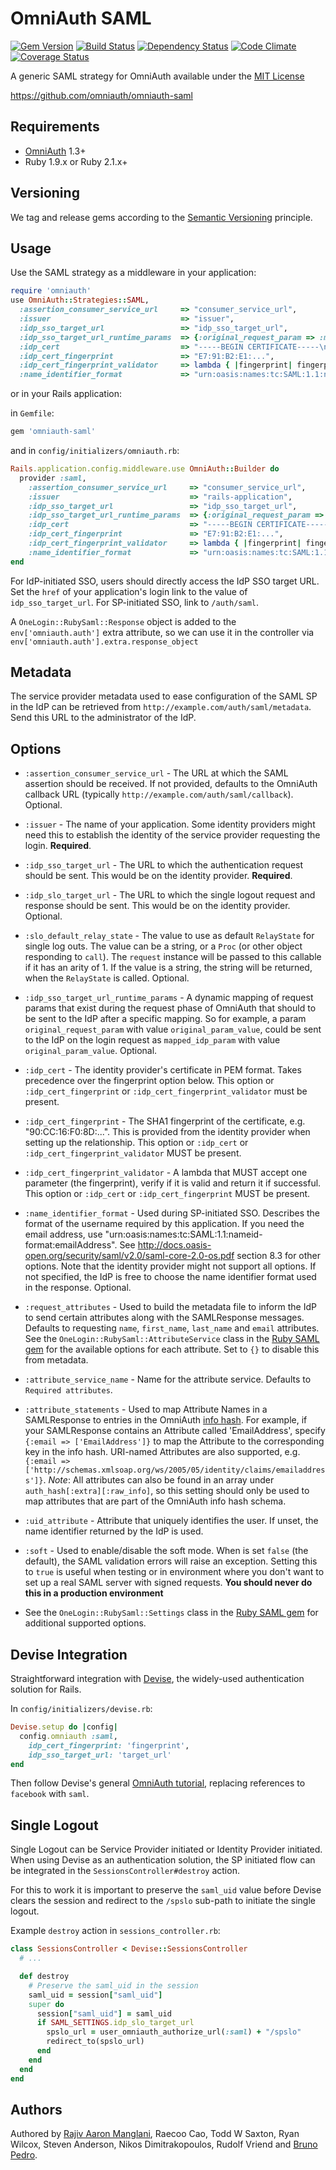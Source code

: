 # OmniAuth SAML

[![Gem Version](http://img.shields.io/gem/v/omniauth-saml.svg)][gem]
[![Build Status](http://img.shields.io/travis/omniauth/omniauth-saml.svg)][travis]
[![Dependency Status](http://img.shields.io/gemnasium/omniauth/omniauth-saml.svg)][gemnasium]
[![Code Climate](http://img.shields.io/codeclimate/github/omniauth/omniauth-saml.svg)][codeclimate]
[![Coverage Status](http://img.shields.io/coveralls/omniauth/omniauth-saml.svg)][coveralls]

[gem]: https://rubygems.org/gems/omniauth-saml
[travis]: http://travis-ci.org/omniauth/omniauth-saml
[gemnasium]: https://gemnasium.com/omniauth/omniauth-saml
[codeclimate]: https://codeclimate.com/github/omniauth/omniauth-saml
[coveralls]: https://coveralls.io/r/omniauth/omniauth-saml

A generic SAML strategy for OmniAuth available under the [MIT License](LICENSE.md)

https://github.com/omniauth/omniauth-saml

## Requirements

* [OmniAuth](http://www.omniauth.org/) 1.3+
* Ruby 1.9.x or Ruby 2.1.x+

## Versioning

We tag and release gems according to the [Semantic Versioning](http://semver.org/) principle.

## Usage

Use the SAML strategy as a middleware in your application:

```ruby
require 'omniauth'
use OmniAuth::Strategies::SAML,
  :assertion_consumer_service_url     => "consumer_service_url",
  :issuer                             => "issuer",
  :idp_sso_target_url                 => "idp_sso_target_url",
  :idp_sso_target_url_runtime_params  => {:original_request_param => :mapped_idp_param},
  :idp_cert                           => "-----BEGIN CERTIFICATE-----\n...-----END CERTIFICATE-----",
  :idp_cert_fingerprint               => "E7:91:B2:E1:...",
  :idp_cert_fingerprint_validator     => lambda { |fingerprint| fingerprint },
  :name_identifier_format             => "urn:oasis:names:tc:SAML:1.1:nameid-format:emailAddress"
```

or in your Rails application:

in `Gemfile`:

```ruby
gem 'omniauth-saml'
```

and in `config/initializers/omniauth.rb`:

```ruby
Rails.application.config.middleware.use OmniAuth::Builder do
  provider :saml,
    :assertion_consumer_service_url     => "consumer_service_url",
    :issuer                             => "rails-application",
    :idp_sso_target_url                 => "idp_sso_target_url",
    :idp_sso_target_url_runtime_params  => {:original_request_param => :mapped_idp_param},
    :idp_cert                           => "-----BEGIN CERTIFICATE-----\n...-----END CERTIFICATE-----",
    :idp_cert_fingerprint               => "E7:91:B2:E1:...",
    :idp_cert_fingerprint_validator     => lambda { |fingerprint| fingerprint },
    :name_identifier_format             => "urn:oasis:names:tc:SAML:1.1:nameid-format:emailAddress"
end
```

For IdP-initiated SSO, users should directly access the IdP SSO target URL. Set the `href` of your application's login link to the value of `idp_sso_target_url`. For SP-initiated SSO, link to `/auth/saml`.

A `OneLogin::RubySaml::Response` object is added to the `env['omniauth.auth']` extra attribute, so we can use it in the controller via `env['omniauth.auth'].extra.response_object`

## Metadata

The service provider metadata used to ease configuration of the SAML SP in the IdP can be retrieved from `http://example.com/auth/saml/metadata`. Send this URL to the administrator of the IdP.

## Options

* `:assertion_consumer_service_url` - The URL at which the SAML assertion should be
  received. If not provided, defaults to the OmniAuth callback URL (typically
  `http://example.com/auth/saml/callback`). Optional.

* `:issuer` - The name of your application. Some identity providers might need this
  to establish the identity of the service provider requesting the login. **Required**.

* `:idp_sso_target_url` - The URL to which the authentication request should be sent.
  This would be on the identity provider. **Required**.

* `:idp_slo_target_url` - The URL to which the single logout request and response should
  be sent. This would be on the identity provider. Optional.

* `:slo_default_relay_state` - The value to use as default `RelayState` for single log outs. The
  value can be a string, or a `Proc` (or other object responding to `call`). The `request`
  instance will be passed to this callable if it has an arity of 1. If the value is a string,
  the string will be returned, when the `RelayState` is called. Optional.

* `:idp_sso_target_url_runtime_params` - A dynamic mapping of request params that exist
  during the request phase of OmniAuth that should to be sent to the IdP after a specific
  mapping. So for example, a param `original_request_param` with value `original_param_value`,
  could be sent to the IdP on the login request as `mapped_idp_param` with value
  `original_param_value`. Optional.

* `:idp_cert` - The identity provider's certificate in PEM format. Takes precedence
  over the fingerprint option below. This option or `:idp_cert_fingerprint` or `:idp_cert_fingerprint_validator` must
  be present.

* `:idp_cert_fingerprint` - The SHA1 fingerprint of the certificate, e.g.
  "90:CC:16:F0:8D:...". This is provided from the identity provider when setting up
  the relationship. This option or `:idp_cert` or `:idp_cert_fingerprint_validator` MUST be present.

* `:idp_cert_fingerprint_validator` - A lambda that MUST accept one parameter
  (the fingerprint), verify if it is valid and return it if successful. This option
  or `:idp_cert` or `:idp_cert_fingerprint` MUST be present.

* `:name_identifier_format` - Used during SP-initiated SSO. Describes the format of
  the username required by this application. If you need the email address, use
  "urn:oasis:names:tc:SAML:1.1:nameid-format:emailAddress". See
  http://docs.oasis-open.org/security/saml/v2.0/saml-core-2.0-os.pdf section 8.3 for
  other options. Note that the identity provider might not support all options.
  If not specified, the IdP is free to choose the name identifier format used
  in the response. Optional.

* `:request_attributes` - Used to build the metadata file to inform the IdP to send certain attributes
  along with the SAMLResponse messages. Defaults to requesting `name`, `first_name`, `last_name` and `email`
  attributes. See the `OneLogin::RubySaml::AttributeService` class in the [Ruby SAML gem](https://github.com/onelogin/ruby-saml) for the available options for each attribute. Set to `{}` to disable this from metadata.

* `:attribute_service_name` - Name for the attribute service. Defaults to `Required attributes`.

* `:attribute_statements` - Used to map Attribute Names in a SAMLResponse to
  entries in the OmniAuth [info hash](https://github.com/intridea/omniauth/wiki/Auth-Hash-Schema#schema-10-and-later).
  For example, if your SAMLResponse contains an Attribute called 'EmailAddress',
  specify `{:email => ['EmailAddress']}` to map the Attribute to the
  corresponding key in the info hash.  URI-named Attributes are also supported, e.g.
  `{:email => ['http://schemas.xmlsoap.org/ws/2005/05/identity/claims/emailaddress']}`.
  *Note*: All attributes can also be found in an array under `auth_hash[:extra][:raw_info]`,
  so this setting should only be used to map attributes that are part of the OmniAuth info hash schema.

* `:uid_attribute` - Attribute that uniquely identifies the user. If unset, the name identifier returned by the IdP is used.

* `:soft` - Used to enable/disable the soft mode. When is set `false` (the
  default), the SAML validation errors will raise an exception. Setting this to `true` is useful when testing or in environment where you don't want to set up a real SAML server with signed requests. **You should never do this in a production environment**

* See the `OneLogin::RubySaml::Settings` class in the [Ruby SAML gem](https://github.com/onelogin/ruby-saml) for additional supported options.

## Devise Integration

Straightforward integration with [Devise](https://github.com/plataformatec/devise), the widely-used authentication solution for Rails.

In `config/initializers/devise.rb`:

```ruby
Devise.setup do |config|
  config.omniauth :saml,
    idp_cert_fingerprint: 'fingerprint',
    idp_sso_target_url: 'target_url'
end
```

Then follow Devise's general [OmniAuth tutorial](https://github.com/plataformatec/devise/wiki/OmniAuth:-Overview), replacing references to `facebook` with `saml`.

## Single Logout

Single Logout can be Service Provider initiated or Identity Provider initiated.
When using Devise as an authentication solution, the SP initiated flow can be integrated
in the `SessionsController#destroy` action.

For this to work it is important to preserve the `saml_uid` value before Devise
clears the session and redirect to the `/spslo` sub-path to initiate the single logout.

Example `destroy` action in `sessions_controller.rb`:

```ruby
class SessionsController < Devise::SessionsController
  # ...

  def destroy
    # Preserve the saml_uid in the session
    saml_uid = session["saml_uid"]
    super do
      session["saml_uid"] = saml_uid
      if SAML_SETTINGS.idp_slo_target_url
        spslo_url = user_omniauth_authorize_url(:saml) + "/spslo"
        redirect_to(spslo_url)
      end
    end
  end
end
```

## Authors

Authored by [Rajiv Aaron Manglani](http://www.rajivmanglani.com/), Raecoo Cao, Todd W Saxton, Ryan Wilcox, Steven Anderson, Nikos Dimitrakopoulos, Rudolf Vriend and [Bruno Pedro](http://brunopedro.com/).
